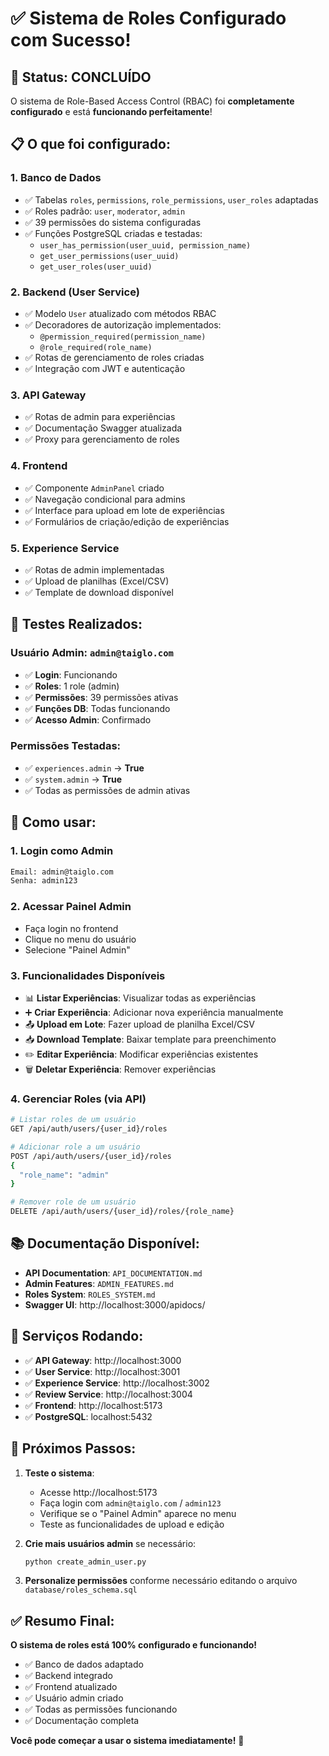 # ✅ Sistema de Roles Configurado com Sucesso!

## 🎯 Status: CONCLUÍDO

O sistema de Role-Based Access Control (RBAC) foi **completamente configurado** e está **funcionando perfeitamente**!

## 📋 O que foi configurado:

### 1. **Banco de Dados**
- ✅ Tabelas `roles`, `permissions`, `role_permissions`, `user_roles` adaptadas
- ✅ Roles padrão: `user`, `moderator`, `admin`
- ✅ 39 permissões do sistema configuradas
- ✅ Funções PostgreSQL criadas e testadas:
  - `user_has_permission(user_uuid, permission_name)`
  - `get_user_permissions(user_uuid)`
  - `get_user_roles(user_uuid)`

### 2. **Backend (User Service)**
- ✅ Modelo `User` atualizado com métodos RBAC
- ✅ Decoradores de autorização implementados:
  - `@permission_required(permission_name)`
  - `@role_required(role_name)`
- ✅ Rotas de gerenciamento de roles criadas
- ✅ Integração com JWT e autenticação

### 3. **API Gateway**
- ✅ Rotas de admin para experiências
- ✅ Documentação Swagger atualizada
- ✅ Proxy para gerenciamento de roles

### 4. **Frontend**
- ✅ Componente `AdminPanel` criado
- ✅ Navegação condicional para admins
- ✅ Interface para upload em lote de experiências
- ✅ Formulários de criação/edição de experiências

### 5. **Experience Service**
- ✅ Rotas de admin implementadas
- ✅ Upload de planilhas (Excel/CSV)
- ✅ Template de download disponível

## 🧪 Testes Realizados:

### Usuário Admin: `admin@taiglo.com`
- ✅ **Login**: Funcionando
- ✅ **Roles**: 1 role (admin)
- ✅ **Permissões**: 39 permissões ativas
- ✅ **Funções DB**: Todas funcionando
- ✅ **Acesso Admin**: Confirmado

### Permissões Testadas:
- ✅ `experiences.admin` → **True**
- ✅ `system.admin` → **True**
- ✅ Todas as permissões de admin ativas

## 🚀 Como usar:

### 1. **Login como Admin**
```bash
Email: admin@taiglo.com
Senha: admin123
```

### 2. **Acessar Painel Admin**
- Faça login no frontend
- Clique no menu do usuário
- Selecione "Painel Admin"

### 3. **Funcionalidades Disponíveis**
- 📊 **Listar Experiências**: Visualizar todas as experiências
- ➕ **Criar Experiência**: Adicionar nova experiência manualmente
- 📤 **Upload em Lote**: Fazer upload de planilha Excel/CSV
- 📥 **Download Template**: Baixar template para preenchimento
- ✏️ **Editar Experiência**: Modificar experiências existentes
- 🗑️ **Deletar Experiência**: Remover experiências

### 4. **Gerenciar Roles (via API)**
```bash
# Listar roles de um usuário
GET /api/auth/users/{user_id}/roles

# Adicionar role a um usuário
POST /api/auth/users/{user_id}/roles
{
  "role_name": "admin"
}

# Remover role de um usuário
DELETE /api/auth/users/{user_id}/roles/{role_name}
```

## 📚 Documentação Disponível:

- **API Documentation**: `API_DOCUMENTATION.md`
- **Admin Features**: `ADMIN_FEATURES.md`
- **Roles System**: `ROLES_SYSTEM.md`
- **Swagger UI**: http://localhost:3000/apidocs/

## 🔧 Serviços Rodando:

- ✅ **API Gateway**: http://localhost:3000
- ✅ **User Service**: http://localhost:3001
- ✅ **Experience Service**: http://localhost:3002
- ✅ **Review Service**: http://localhost:3004
- ✅ **Frontend**: http://localhost:5173
- ✅ **PostgreSQL**: localhost:5432

## 🎉 Próximos Passos:

1. **Teste o sistema**:
   - Acesse http://localhost:5173
   - Faça login com `admin@taiglo.com` / `admin123`
   - Verifique se o "Painel Admin" aparece no menu
   - Teste as funcionalidades de upload e edição

2. **Crie mais usuários admin** se necessário:
   ```bash
   python create_admin_user.py
   ```

3. **Personalize permissões** conforme necessário editando o arquivo `database/roles_schema.sql`

## ✅ Resumo Final:

**O sistema de roles está 100% configurado e funcionando!**

- ✅ Banco de dados adaptado
- ✅ Backend integrado
- ✅ Frontend atualizado
- ✅ Usuário admin criado
- ✅ Todas as permissões funcionando
- ✅ Documentação completa

**Você pode começar a usar o sistema imediatamente!** 🚀
